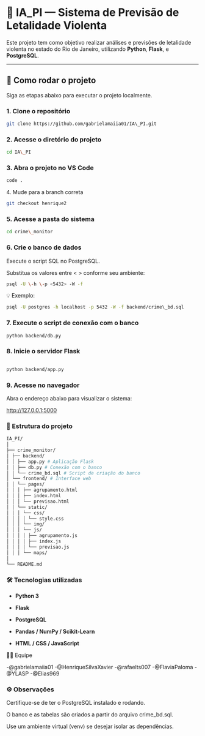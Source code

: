 # 🧠 IA_PI — Sistema de Previsão de Letalidade Violenta

Este projeto tem como objetivo realizar análises e previsões de letalidade violenta no estado do Rio de Janeiro, utilizando **Python**, **Flask**, e **PostgreSQL**.

---

## 🚀 Como rodar o projeto

Siga as etapas abaixo para executar o projeto localmente.

### 1. Clone o repositório

```bash
git clone https://github.com/gabrielamaiia01/IA\_PI.git
```

### 2. Acesse o diretório do projeto

```bash
cd IA\_PI
```

### 3. Abra o projeto no VS Code

```bash
code .
```

4\. Mude para a branch correta

```bash
git checkout henrique2
```

### 5. Acesse a pasta do sistema

```bash
cd crime\_monitor
```

### 6. Crie o banco de dados

Execute o script SQL no PostgreSQL.

Substitua os valores entre < > conforme seu ambiente:

```bash
psql -U \-h \-p <5432> -W -f
```

💡 Exemplo:

```bash
psql -U postgres -h localhost -p 5432 -W -f backend/crime\_bd.sql
```
### 7. Execute o script de conexão com o banco

```bash
python backend/db.py
```

### 8. Inicie o servidor Flask

```bash

python backend/app.py
```

### 9. Acesse no navegador

Abra o endereço abaixo para visualizar o sistema:

http://127.0.0.1:5000

### 🧩 Estrutura do projeto

```bash
IA_PI/
│
├── crime_monitor/
│ ├── backend/
│ │ ├── app.py # Aplicação Flask
│ │ ├── db.py # Conexão com o banco
│ │ └── crime_bd.sql # Script de criação do banco
│ └── frontend/ # Interface web
│ │ └── pages/ 
│ │ │ ├── agrupamento.html 
│ │ │ ├── index.html 
│ │ │ └── previsao.html 
│ │ └── static/ 
│ │ │ └── css/ 
│ │ │ │ └── style.css
│ │ │ └── img/ 
│ │ │ └── js/ 
│ │ │ │ ├── agrupamento.js
│ │ │ │ ├── index.js
│ │ │ │ └── previsao.js
│ │ │ └── maps/ 
│
└── README.md
```
### 🛠️ Tecnologias utilizadas
- **Python 3**

- **Flask**

- **PostgreSQL**

- **Pandas / NumPy / Scikit-Learn**

- **HTML / CSS / JavaScript**

🧑‍💻 Equipe

-@gabrielamaiia01
-@HenriqueSilvaXavier
-@rafaelts007
-@FlaviaPaloma
-@YLASP
-@Elias969 

### ⚙️ Observações

Certifique-se de ter o PostgreSQL instalado e rodando.

O banco e as tabelas são criados a partir do arquivo crime\_bd.sql.

Use um ambiente virtual (venv) se desejar isolar as dependências.
